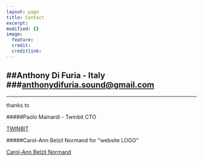 ```yaml
---
layout: page
title: Contact
excerpt: 
modified: {} 
image:
  feature: 
  credit: 
  creditlink: 
---
```


##Anthony Di Furia - Italy
###anthonydifuria.sound@gmail.com
---












---












thanks to

#####Paolo Mainardi - Twinbit CTO 

<div markdown="0"><a href="http://www.twinbit.it/it" class="btn">TWINBIT</a></div>

#####Carol-Ann Belzil Normand 
for "website LOGO"

<div markdown="0"><a href="http://carolannbelzilnormand.com/" class="btn">Carol-Ann Belzil Normand</a></div>

